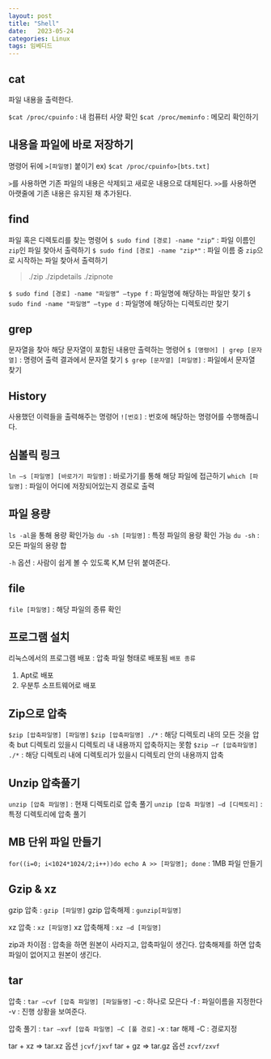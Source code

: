 ```yaml
---
layout: post
title: "Shell"
date:   2023-05-24
categories: Linux
tags: 임베디드
---
```


## cat
파일 내용을 출력한다.

`$cat /proc/cpuinfo` : 내 컴퓨터 사양 확인
`$cat /proc/meminfo` : 메모리 확인하기

## 내용을 파일에 바로 저장하기
명령어 뒤에 `>[파일명]` 붙이기
ex) `$cat /proc/cpuinfo>[bts.txt]`

`>`를 사용하면 기존 파일의 내용은 삭제되고 새로운 내용으로 대체된다.
`>>`를 사용하면 아랫줄에 기존 내용은 유지된 채 추가된다.

## find
파일 혹은 디렉토리를 찾는 명령어
`$ sudo find [경로] -name "zip“` : 파일 이름인 `zip`인 파일 찾아서 출력하기
`$ sudo find [경로] -name "zip*"` : 파일 이름 중 `zip`으로 시작하는 파일 찾아서 출력하기
>./zip
./zipdetails
./zipnote

`$ sudo find [경로] -name "파일명“ –type f` : 파일명에 해당하는 파일만 찾기
`$ sudo find -name "파일명“ –type d` : 파일명에 해당하는 디렉토리만 찾기

## grep
문자열을 찾아 해당 문자열이 포함된 내용만 출력하는 명령어
`$ [명령어] | grep [문자열]` : 명령어 출력 결과에서 문자열 찾기
`$ grep [문자열] [파일명]` : 파일에서 문자열 찾기

## History
사용했던 이력들을 출력해주는 명령어
`![번호]` : 번호에 해당하는 명령어를 수행해줍니다.

## 심볼릭 링크
`ln –s [파일명] [바로가기 파일명]` : 바로가기를 통해 해당 파일에 접근하기
`which [파일명]` : 파일이 어디에 저장되어있는지 경로로 출력

## 파일 용량
`ls -al`을 통해 용량 확인가능
`du -sh [파일명]` : 특정 파일의 용량 확인 가능
`du -sh` : 모든 파일의 용량 합

`-h` 옵션 : 사람이 쉽게 볼 수 있도록 K,M 단위 붙여준다.
## file
`file [파일명]` : 해당 파일의 종류 확인

## 프로그램 설치
리눅스에서의 프로그램 배포 : 압축 파일 형태로 배포됨
`배포 종류`

1. Apt로 배포
2. 우분투 소프트웨어로 배포

## Zip으로 압축
`$zip [압축파일명] [파일명]`
`$zip [압축파일명] ./*` : 해당 디렉토리 내의 모든 것을 압축 but 디렉토리 있을시 디렉토리 내 내용까지 압축하지는 못함
`$zip –r [압축파일명] ./*` : 해당 디렉토리 내에 디렉토리가 있을시 디렉토리 안의 내용까지 압축

## Unzip 압축풀기
`unzip [압축 파일명]` : 현재 디렉토리로 압축 풀기
`unzip [압축 파일명] –d [디렉토리]` : 특정 디렉토리에 압축 풀기

## MB 단위 파일 만들기
`for((i=0; i<1024*1024/2;i++))do echo A >> [파일명]; done` : 1MB 파일 만들기

## Gzip & xz
gzip 압축 : `gzip [파일명]`
gzip 압축해제 : `gunzip[파일명]`

xz 압축 : `xz [파일명]`
xz 압축해제 : `xz –d [파일명]`

zip과 차이점 : 압축을 하면 원본이 사라지고, 압축파일이 생긴다. 
압축해제를 하면 압축파일이 없어지고 원본이 생긴다.

## tar
압축 : `tar –cvf [압축 파일명] [파일들명]`
-c : 하나로 모은다
-f : 파일이름을 지정한다
-v : 진행 상황을 보여준다.

압축 풀기 : `tar –xvf [압축 파일명] –C [풀 경로]`
-x : tar 해제
-C : 경로지정

tar + xz => tar.xz 옵션 `jcvf/jxvf`
tar + gz => tar.gz 옵션 `zcvf/zxvf`





